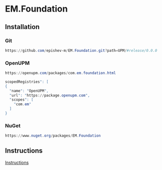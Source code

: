 # EM.Foundation
## Installation
### Git
```ps1
https://github.com/epishev-m/EM.Foundation.git?path=UPM/#release/0.0.0
```
### OpenUPM
```ps1
https://openupm.com/packages/com.em.foundation.html
```
```ps1
scopedRegistries": [
{
  "name": "OpenUPM",
  "url": "https://package.openupm.com",
  "scopes": [
    "com.em"
  ]
}
```
### NuGet
```ps1
https://www.nuget.org/packages/EM.Foundation
```
## Instructions
[Instructions](UPM/README.md)  